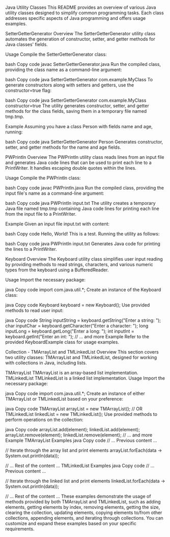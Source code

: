 Java Utility Classes
This README provides an overview of various Java utility classes designed to simplify common programming tasks. Each class addresses specific aspects of Java programming and offers usage examples.

SetterGetterGenerator
Overview
The SetterGetterGenerator utility class automates the generation of constructor, setter, and getter methods for Java classes' fields.

Usage
Compile the SetterGetterGenerator class:

bash
Copy code
javac SetterGetterGenerator.java
Run the compiled class, providing the class name as a command-line argument:

bash
Copy code
java SetterGetterGenerator com.example.MyClass
To generate constructors along with setters and getters, use the constructor=true flag:

bash
Copy code
java SetterGetterGenerator com.example.MyClass constructor=true
The utility generates constructor, setter, and getter methods for the class fields, saving them in a temporary file named tmp.tmp.

Example
Assuming you have a class Person with fields name and age, running:

bash
Copy code
java SetterGetterGenerator Person
Generates constructor, setter, and getter methods for the name and age fields.

PWPrintln
Overview
The PWPrintln utility class reads lines from an input file and generates Java code lines that can be used to print each line to a PrintWriter. It handles escaping double quotes within the lines.

Usage
Compile the PWPrintln class:

bash
Copy code
javac PWPrintln.java
Run the compiled class, providing the input file's name as a command-line argument:

bash
Copy code
java PWPrintln input.txt
The utility creates a temporary Java file named tmp.tmp containing Java code lines for printing each line from the input file to a PrintWriter.

Example
Given an input file input.txt with content:

bash
Copy code
Hello, World!
This is a test.
Running the utility as follows:

bash
Copy code
java PWPrintln input.txt
Generates Java code for printing the lines to a PrintWriter.

Keyboard
Overview
The Keyboard utility class simplifies user input reading by providing methods to read strings, characters, and various numeric types from the keyboard using a BufferedReader.

Usage
Import the necessary package:

java
Copy code
import com.java.util.*;
Create an instance of the Keyboard class:

java
Copy code
Keyboard keyboard = new Keyboard();
Use provided methods to read user input:

java
Copy code
String inputString = keyboard.getString("Enter a string: ");
char inputChar = keyboard.getCharacter("Enter a character: ");
long inputLong = keyboard.getLong("Enter a long: ");
int inputInt = keyboard.getInt("Enter an int: ");
// ... and more
Example
Refer to the provided KeyboardExample class for usage examples.

Collection - TMArrayList and TMLinkedList
Overview
This section covers two utility classes: TMArrayList and TMLinkedList, designed for working with collections in Java, including lists.

TMArrayList
TMArrayList is an array-based list implementation.
TMLinkedList
TMLinkedList is a linked list implementation.
Usage
Import the necessary package:

java
Copy code
import com.java.util.*;
Create an instance of either TMArrayList or TMLinkedList based on your preference:

java
Copy code
TMArrayList arrayList = new TMArrayList();
// OR
TMLinkedList linkedList = new TMLinkedList();
Use provided methods to perform operations on the collection:

java
Copy code
arrayList.add(element);
linkedList.add(element);
arrayList.remove(element);
linkedList.remove(element);
// ... and more
Example
TMArrayList Examples
java
Copy code
// ... Previous content ...

// Iterate through the array list and print elements
arrayList.forEach(data -> System.out.println(data));

// ... Rest of the content ...
TMLinkedList Examples
java
Copy code
// ... Previous content ...

// Iterate through the linked list and print elements
linkedList.forEach(data -> System.out.println(data));

// ... Rest of the content ...
These examples demonstrate the usage of methods provided by both TMArrayList and TMLinkedList, such as adding elements, getting elements by index, removing elements, getting the size, clearing the collection, updating elements, copying elements to/from other collections, appending elements, and iterating through collections. You can customize and expand these examples based on your specific requirements.